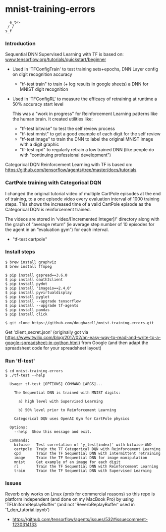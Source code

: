 # mnist-training-errors
```
  e_t<-
 / /
s_f
```
### Introduction
Sequential DNN Supervised Learning with TF is based on: www.tensorflow.org/tutorials/quickstart/beginner

* Used in 'TFConfigTrain' to test training sets+epochs, DNN Layer config on digit recognition accuracy
  * "tf-test train" to train (+ log results in google sheets) a DNN for MNIST digit recognition

* Used in 'TFConfigRL' to measure the efficacy of retraining at runtime a 50% accuracy start level
  
  This was a "work in progress" for Reinforcement Learning patterns like the human brain.  It created utilities like:
  * "tf-test bitwise" to test the self review process
  * "tf-test mnist" to get a good example of each digit for the self review
  * "tf-test image" to train the DNN to label the original MNIST image with a digit graphic
  * "tf-test cpd" to regularly retrain a low trained DNN (like people do with "continuing professional development")

Categorical DQN Reinforcement Learning with TF is based on: https://github.com/tensorflow/agents/tree/master/docs/tutorials

### CartPole training with Categorical DQN
I changed the original tutorial video of multiple CartPole episodes at the end of training, to a one episode video every evaluation interval of 1000 training steps. This shows the increased time of a valid CartPole episode as the Categorical DQN is reinforcement trained.

The videos are stored in 'video/[Incremented Integer]/' directory along with the graph of “average return” (ie average step number of 10 episodes for the agent in an “evaluation gym”) for each interval.

  * "tf-test cartpole" 

### Install steps
```
$ brew install graphviz
$ brew install ffmpeg

$ pip install gspread==3.6.0
$ pip install oauth2client
$ pip install pydot
$ pip install 'imageio==2.4.0'
$ pip install pyvirtualdisplay
$ pip install pyglet
$ pip install --upgrade tensorflow
$ pip install --upgrade tf-agents
$ pip install pandas
$ pip install click

$ git clone https://github.com/doughazell/mnist-training-errors.git
```

Get 'client_secret.json' (originally got via https://www.twilio.com/blog/2017/02/an-easy-way-to-read-and-write-to-a-google-spreadsheet-in-python.html) from Google (and then adapt the spreadsheet code for your spreadsheet layout)

### Run 'tf-test'
```
$ cd mnist-training-errors
$ ./tf-test --help

  Usage: tf-test [OPTIONS] COMMAND [ARGS]...

    The Sequential DNN is trained with MNIST digits:

      a) high level with Supervised Learning

      b) 50% level prior to Reinforcement Learning

    Categorical DQN uses OpenAI Gym for CartPole physics

  Options:
    --help  Show this message and exit.

  Commands:
    bitwise   Test correlation of 'y_test[index]' with bitwise-AND
    cartpole  Train the TF Categorical DQN with Reinforcement Learning
    cpd       Train the TF Sequential DNN with intermittent retraining
    image     Train the TF Sequential DNN for image manipulation
    mnist     Get example of an image for each digit
    rl        Train the TF Sequential DNN with Reinforcement Learning
    train     Train the TF Sequential DNN with Supervised Learning
```
### Issues
Reverb only works on Linux (prob for commercial reasons) so this repo is platform independent (and done on my MacBook Pro) by using 'TFUniformReplayBuffer' (and not 'ReverbReplayBuffer' used in '1_dqn_tutorial.ipynb') 
* https://github.com/tensorflow/agents/issues/532#issuecomment-1230314133


